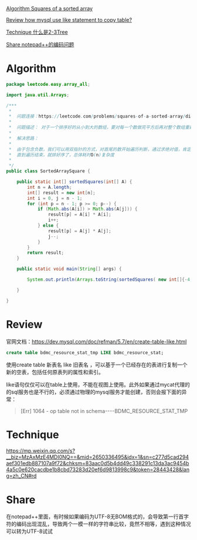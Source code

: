 
 [Algorithm Squares of a sorted array ](#algorithm)

 [Review how mysql use like statement to copy table? ](#review)

 [Technique 什么是2-3Tree](#technique)

 [Share notepad++的编码问题](#share)


# Algorithm

```java
package leetcode.easy.array_all;

import java.util.Arrays;

/***
 *
 *  问题连接：https://leetcode.com/problems/squares-of-a-sorted-array/discuss/221922/Java-two-pointers-O(N)
 *
 *  问题描述： 对于一个排序好的从小到大的数组，要对每一个数做完平方后再对整个数组重新排序。
 *
 *  解决思路：
 *
 *  由于包含负数，我们可以用双指针的方式，对首尾的数开始遍历判断，通过求绝对值，肯定有一个是最大的值，然后我们判断出来哪一个大，然后通过首尾进行替换位置即可，直接把结果放在返回的数组里面，
 *  直到遍历结束，就排好序了，总体耗时O(n)复杂度
 *
 */
public class SortedArraySquare {

    public static int[] sortedSquares(int[] A) {
        int n = A.length;
        int[] result = new int[n];
        int i = 0, j = n - 1;
        for (int p = n - 1; p >= 0; p--) {
            if (Math.abs(A[i]) > Math.abs(A[j])) {
                result[p] = A[i] * A[i];
                i++;
            } else {
                result[p] = A[j] * A[j];
                j--;
            }
        }
        return result;
    }

    public static void main(String[] args) {

        System.out.println(Arrays.toString(sortedSquares( new int[]{-4,-1,0,3,10})));

    }

}
```



# Review
官网文档：https://dev.mysql.com/doc/refman/5.7/en/create-table-like.html

```sql
create table bdmc_resource_stat_tmp LIKE bdmc_resource_stat;
```




使用create table 新表名  like   旧表名 ，可以基于一个已经存在的表进行复制一个新的空表，包括任何原表列的属性和索引。


like语句仅仅可以在table上使用，不能在视图上使用。此外如果通过mycat代理的的sql服务也是不行的，必须通过物理的mysql服务才能创建，否则会报下面的异常：
> [Err] 1064 - op table not in schema----BDMC_RESOURCE_STAT_TMP




# Technique

https://mp.weixin.qq.com/s?__biz=MzAxMzE4MDI0NQ==&mid=2650336495&idx=1&sn=c277d5cad294aef301edb887107a9f72&chksm=83aac0d5b4dd49c338291c13da3ac9454b4a5c0e620cacdbe1b8cbd73283d20ef6d9813998c9&token=28443428&lang=zh_CN#rd


# Share


在notepad++里面，有时候如果编码为UTF-8无BOM格式的，会导致第一行首字符的编码出现混乱，导致两个一模一样的字符串比较，竟然不相等，遇到这种情况可以转为UTF-8试试


